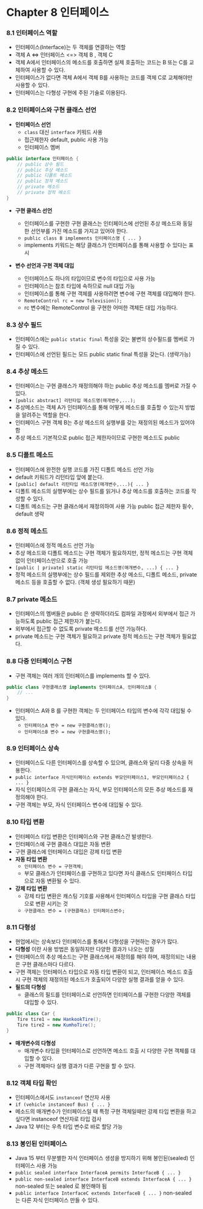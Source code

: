 # Chapter 8 인터페이스

### 8.1 인터페이스 역할

- 인터페이스(Interface)는 두 객체를 연결하는 역할
- 객체 A <=> 인터페이스 <=> 객체 B , 객체 C
- 객체 A에서 인터페이스의 메소드를 호출하면 실제 호출하는 코드는 B 또는 C를 교체하여 사용할 수 있다.
- 인터페이스가 없다면 객체 A에서 객체 B를 사용하는 코드를 객체 C로 교체해야만 사용할 수 있다.
- 인터페이스는 다형성 구현에 주된 기술로 이용된다.

### 8.2 인터페이스와 구현 클래스 선언

- **인터페이스 선언**
    - `class` 대신 `interface` 키워드 사용
    - 접근제한자 default, public 사용 가능
    - 인터페이스 멤버

```java
public interface 인터페이스 {
    // public 상수 필드
    // public 추상 메소드
    // public 디폴트 메소드
    // public 정적 메소드
    // private 메소드
    // private 정적 메소드
} 
```

- **구현 클래스 선언**
    - 인터페이스를 구현한 구현 클래스는 인터페이스에 선언된 추상 메소드와 동일한 선언부를 가진 메소드를 가지고 있어야 한다.
    - `public class B implements 인터페이스명 { ... }`
    - implements 키워드는 해당 클래스가 인터페이스를 통해 사용할 수 있다는 표시

- **변수 선언과 구현 객체 대입**
    - 인터페이스도 하나의 타입이므로 변수의 타입으로 사용 가능
    - 인터페이스는 참조 타입에 속하므로 null 대입 가능
    - 인터페이스를 통해 구현 객체를 사용하려면 변수에 구현 객체를 대입해야 한다.
    - `RemoteControl rc = new Television();`
    - rc 변수에는 RemoteControl 을 구현한 어떠한 객체든 대입 가능하다.

### 8.3 상수 필드

- 인터페이스에는 `public static final` 특성을 갖는 불변의 상수필드를 멤버로 가질 수 있다.
- 인터페이스에 선언된 필드는 모드 public static final 특성을 갖는다. (생략가능)

### 8.4 추상 메소드

- 인터페이스는 구현 클래스가 재정의해야 하는 public 추상 메소드를 멤버로 가질 수 있다.
- `[public abstract] 리턴타입 메소드명(매개변수,...);`
- 추상메소드는 객체 A가 인터페이스를 통해 어떻게 메소드를 호출할 수 있는지 방법을 알려주는 역할을 한다.
- 인터페이스 구현 객체 B는 추상 메소드의 실행부를 갖는 재정의된 메소드가 있어야 함
- 추상 메소드 기본적으로 public 접근 제한자이므로 구현한 메소드도 public

### 8.5 디폴트 메소드

- 인터페이스에 완전한 실행 코드를 가진 디폴트 메소드 선언 가능
- default 키워드가 리턴타입 앞에 붙는다.
- `[public] default 리턴타입 메소드명(매개변수,...){ ... }`
- 디폴트 메소드의 실행부에는 상수 필드를 읽거나 추상 메소드를 호출하는 코드를 작성할 수 있다.
- 디폴트 메소드는 구현 클래스에서 재정의하여 사용 가능 public 접근 제한자 필수, default 생략

### 8.6 정적 메소드

- 인터페이스에 정적 메소드 선언 가능
- 추상 메소드와 디폴트 메소드는 구현 객체가 필요하지만, 정적 메소드는 구현 객체 없이 인터페이스만으로 호출 가능
- `[public | private] static 리턴타입 메소드명(매개변수, ...) { ... }`
- 정적 메소드의 실행부에는 상수 필드를 제외한 추상 메소드, 디폴트 메소드, private 메소드 등을 호출할 수 없다. (객체 생성 필요하기 때문)

### 8.7 private 메소드

- 인터페이스의 멤버들은 public 은 생략하더라도 컴파일 과정에서 외부에서 접근 가능하도록 public 접근 제한자가 붙는다.
- 외부에서 접근할 수 없도록 private 메소드를 선언 가능하다.
- private 메소드는 구현 객체가 필요하고 private 정적 메소드는 구현 객체가 필요없다.

### 8.8 다중 인터페이스 구현

- 구현 객체는 여러 개의 인터페이스를 implements 할 수 있다.

```java
public class 구현클래스명 implements 인터페이스A, 인터페이스B {
    // ...
}
```

- 인터페이스 A와 B 를 구현한 객체는 두 인터페이스 타입의 변수에 각각 대입될 수 있다.
    - `인터페이스A 변수 = new 구현클래스명();`
    - `인터페이스B 변수 = new 구현클래스명();`

### 8.9 인터페이스 상속

- 인터페이스도 다른 인터페이스를 상속할 수 있으며, 클래스와 달리 다중 상속을 허용한다.
- `public interface 자식인터페이스 extends 부모인터페이스1, 부모인터페이스2 { ... }`
- 자식 인터페이스의 구현 클래스는 자식, 부모 인터페이스의 모든 추상 메소드를 재정의해야 한다.
- 구현 객체는 부모, 자식 인터페이스 변수에 대입될 수 있다.

### 8.10 타입 변환

- 인터페이스 타입 변환은 인터페이스와 구현 클래스간 발생한다.
- 인터페이스에 구현 클래스 대입은 자동 변환
- 구현 클래스에 인터페이스 대입은 강제 타입 변환
- **자동 타입 변환**
    - `인터페이스 변수 = 구현객체;`
    - 부모 클래스가 인터페이스를 구현하고 있다면 자식 클래스도 인터페이스 타입으로 자동 변환될 수 있다.
- **강제 타입 변환**
    - 강제 타입 변환은 캐스팅 기호를 사용해서 인터페이스 타입을 구현 클래스 타입으로 변환 시키는 것
    - `구현클래스 변수 = (구현클래스) 인터페이스변수;`

### 8.11 다형성

- 현업에서는 상속보다 인터페이스를 통해서 다형성을 구현하는 경우가 많다.
- **다형성** 이란 사용 방법은 동일하지만 다양한 결과가 나오는 성질
- 인터페이스의 추상 메소드는 구현 클래스에서 재정의를 해야 하며, 재정의되는 내용은 구현 클래스마다 다르다.
- 구현 객체는 인터페이스 타입으로 자동 타입 변환이 되고, 인터페이스 메소드 호출 시 구현 객체의 재정의된 메소드가 호출되어 다양한 실행 결과를 얻을 수 있다.
- **필드의 다형성**
    - 클래스의 필드를 인터페이스로 선언하면 인터페이스를 구현한 다양한 객체를 대입할 수 있다.

```java
public class Car {
    Tire tire1 = new HankookTire();
    Tire tire2 = new KumhoTire();
}
```

- **매개변수의 다형성**
    - 매개변수 타입을 인터페이스로 선언하면 메소드 호출 시 다양한 구현 객체를 대입할 수 있다.
    - 구현 객체마다 실행 결과가 다른 구현을 할 수 있다.

### 8.12 객체 타입 확인

- 인터페이스에서도 `instanceof` 연산자 사용
- `if (vehicle instanceof Bus) { ... }`
- 메소드의 매개변수가 인터페이스일 때 특정 구현 객체일때만 강제 타입 변환을 하고 싶다면 instanceof 연산자로 타입 검사
- Java 12 부터는 우측 타입 변수로 바로 할당 가능

### 8.13 봉인된 인터페이스

- Java 15 부터 무분별한 자식 인터페이스 생성을 방지하기 위해 봉인된(sealed) 인터페이스 사용 가능
- `public sealed interface InterfaceA permits InterfaceB { ... }`
- `public non-sealed interface InterfaceB extends InterfaceA { ... }` non-sealed 또는 sealed 로 봉인해야 됨
- `public interface InterfaceC extends InterfaceB { ... }` non-sealed 는 다른 자식 인터페이스 만들 수 있다.
